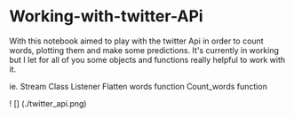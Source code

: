 # Working-with-twitter-APi

With this notebook aimed to play with the twitter Api in order to count words, plotting them and make some predictions. It's currently in working 
but I let for all of you some objects and functions really helpful to work with it.

ie. Stream Class Listener 
Flatten words function
Count_words function

! [] (./twitter_api.png)
